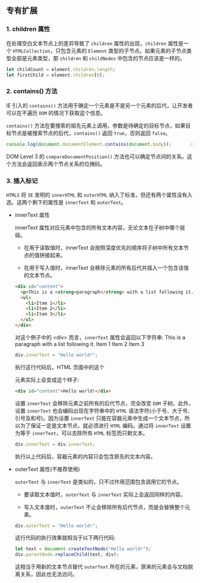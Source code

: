 ## 专有扩展

### 1. children 属性

在处理空白文本节点上的差异导致了 `children` 属性的出现，`children` 属性是一个 `HTMLCollection`，只包含元素的 `Element` 类型的子节点。如果元素的子节点类型全部是元素类型，那 `children` 和 `childNodes` 中包含的节点应该是一样的。

```js
let childCount = element.children.length;
let firstChild = element.children[0];
```


### 2. contains() 方法

IE 引入的 `contains()` 方法用于确定一个元素是不是另一个元素的后代，让开发者可以在不遍历 `DOM` 的情况下获取这个信息。

`contains()` 方法在要搜索的祖先元素上调用，参数是待确定的目标节点，如果目标节点是被搜索节点的后代，`contains()` 返回 `true`，否则返回 `false`。

```js
console.log(document.documentElement.contains(document.body));       // true
```

DOM Level 3 的 `compareDocumentPosition()` 方法也可以确定节点间的关系。这个方法会返回表示两个节点关系的位掩码。


### 3. 插入标记

`HTML5` 将 `IE` 发明的 `innerHTML` 和 `outerHTML` 纳入了标准，但还有两个属性没有入选。这两个剩下的属性是 `innerText` 和 `outerText`。

- innerText 属性

  innerText 属性对应元素中包含的所有文本内容，无论文本在子树中哪个层级。
  
  - 在用于读取值时，innerText 会按照深度优先的顺序将子树中所有文本节点的值拼接起来。
  
  - 在用于写入值时，innerText 会移除元素的所有后代并插入一个包含该值的文本节点。 

  ```html
  <div id="content">
    <p>This is a <strong>paragraph</strong> with a list following it.</p> 
    <ul>
      <li>Item 1</li>
      <li>Item 2</li>
      <li>Item 3</li>
    </ul> 
  </div>
  ```

  对这个例子中的 \<div> 而言，`innerText` 属性会返回以下字符串:
    This is a paragraph with a list following it.
    Item 1
    Item 2
    Item 3
  
  ```js
  div.innerText = "Hello world!";
  ```
  
  执行这行代码后，HTML 页面中的这个<div>元素实际上会变成这个样子:
  
  ```html
  <div id="content">Hello world!</div>
  ```

  设置 `innerText` 会移除元素之前所有的后代节点，完全改变 `DOM` 子树。此外，设置 `innerText` 也会编码出现在字符串中的 `HTML` 语法字符(小于号、大于号、引号及和号)。因为设置 `innerText` 只能在容器元素中生成一个文本节点，所以为了保证一定是文本节点，就必须进行 `HTML` 编码。通过将 `innerText` 设置为等于 `innerText`，可以去除所有 `HTML` 标签而只剩文本。
  
  ```js
  div.innerText = div.innerText;
  ```
  执行以上代码后，容器元素的内容只会包含原先的文本内容。


- outerText 属性(不推荐使用)

  `outerText` 与 `innerText` 是类似的，只不过作用范围包含调用它的节点。
  
  - 要读取文本值时，`outerText` 与 `innerText` 实际上会返回同样的内容。
  
  - 写入文本值时，`outerText` 不止会移除所有后代节点，而是会替换整个元素。

  ```js
  div.outerText = "Hello world!";
  ```
  
  这行代码的执行效果就相当于以下两行代码:
  
  ```js
  let text = document.createTextNode("Hello world!");
  div.parentNode.replaceChild(text, div);
  ```

  这相当于用新的文本节点替代 `outerText` 所在的元素，原来的元素会与文档脱离关系，因此也无法访问。


